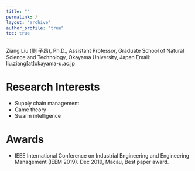 ```yaml
---
title: ""
permalink: /
layout: "archive"
author_profile: "true"
toc: true
---
```


Ziang Liu (劉 子昂), Ph.D.,
Assistant Professor, 
Graduate School of Natural Science and Technology,
Okayama University, Japan
Email: liu.ziang[at]okayama-u.ac.jp

# Research Interests
- Supply chain management
- Game theory
- Swarm intelligence

# Awards
- IEEE International Conference on Industrial Engineering and Engineering Management (IEEM 2019). Dec 2019, Macau, Best paper award.